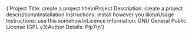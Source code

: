 {'Project Title: create a project title\nProject Description:  create a project description\nInstallation Instructions: install however you like\nUsage Instructions: use this somehow\nLicence Information: GNU General Public License (GPL v3)Author Details: Pip7\n'}